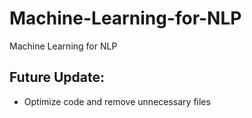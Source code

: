 # Machine-Learning-for-NLP
Machine Learning for NLP
## Future Update:
  - Optimize code and remove unnecessary files
